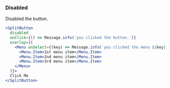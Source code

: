 <demo>

### Disabled

Disabled the button.

```jsx live
<SplitButton
  disabled
  onClick={() => Message.info('you clicked the button.')}
  overlay={(
    <Menu onSelect={(key) => Message.info(`you clicked the menu ${key}.`)}>
      <Menu.Item>1st menu item</Menu.Item>
      <Menu.Item>2nd menu item</Menu.Item>
      <Menu.Item>3rd menu item</Menu.Item>
    </Menu>
  )}>
  Click Me
</SplitButton>
```

</demo>
